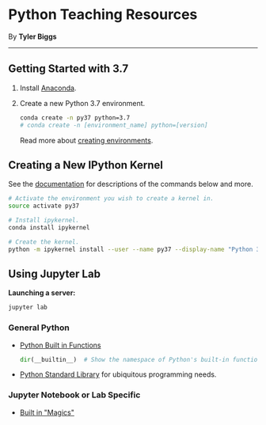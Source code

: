 # Python Teaching Resources

By **Tyler Biggs**

---

## Getting Started with 3.7

1. Install [Anaconda](https://anaconda.org/).

2. Create a new Python 3.7 environment.

    ```bash
    conda create -n py37 python=3.7
    # conda create -n [environment_name] python=[version]
    ```

    Read more about [creating environments](https://conda.io/docs/user-guide/tasks/manage-environments.html).

## Creating a New IPython Kernel

See the [documentation](https://ipython.readthedocs.io/en/stable/install/kernel_install.html) for descriptions of the commands below and more.

```bash
# Activate the environment you wish to create a kernel in.
source activate py37

# Install ipykernel.
conda install ipykernel

# Create the kernel.
python -m ipykernel install --user --name py37 --display-name "Python 3.7"
```

## Using Jupyter Lab

__Launching a server:__

```bash
jupyter lab
```

### General Python

+ [Python Built in Functions](https://docs.python.org/3/library/functions.html)

    ```python
    dir(__builtin__)  # Show the namespace of Python's built-in functions.
    ```
+ [Python Standard Library](https://docs.python.org/3/library/) for ubiquitous
  programming needs.

### Jupyter Notebook or Lab Specific

+ [Built in "Magics"](https://ipython.readthedocs.io/en/stable/interactive/magics.html)
